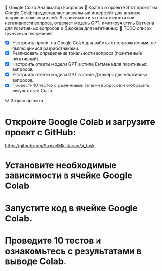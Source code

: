 🧠 Google Colab Анализатор Вопросов
📖 Кратко о проекте
Этот проект на Google Colab предоставляет визуальный интерфейс для анализа запросов пользователей. В зависимости от позитивности или негативности вопроса, отвечает модель GPT, имитируя стиль Бэтмена для позитивных вопросов и Джокера для негативных.
🧾 TODO список (основные положения)
- [x] Настроить проект на Google Colab для работы с пользователями, не являющимися разработчиками.
- [x] Реализовать определение тональности вопроса (позитивный/негативный).
- [x] Настроить ответы модели GPT в стиле Бэтмена для позитивных вопросов.
- [x] Настроить ответы модели GPT в стиле Джокера для негативных вопросов.
- [x] Провести 10 тестов с различными типами вопросов и отобразить результаты в Colab.
      
💻 Запуск проекта
# Откройте Google Colab и загрузите проект с GitHub:
https://github.com/SamvelMkhitarian/ai_task

# Установите необходимые зависимости в ячейке Google Colab

# Запустите код в ячейке Google Colab.

# Проведите 10 тестов и ознакомьтесь с результатами в выводе Colab.

